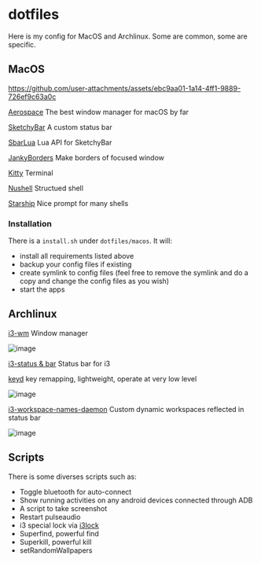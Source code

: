 # dotfiles

Here is my config for MacOS and Archlinux. Some are common, some are specific.

## MacOS

https://github.com/user-attachments/assets/ebc9aa01-1a14-4ff1-9889-726ef9c63a0c

[Aerospace](https://github.com/nikitabobko/AeroSpace)
The best window manager for macOS by far

[SketchyBar](https://github.com/FelixKratz/SketchyBar?tab=readme-ov-file)
A custom status bar

[SbarLua](https://github.com/FelixKratz/SbarLua)
Lua API for SketchyBar

[JankyBorders](https://github.com/FelixKratz/JankyBorders)
Make borders of focused window

[Kitty](https://sw.kovidgoyal.net/kitty/)
Terminal

[Nushell](https://www.nushell.sh/)
Structued shell

[Starship](https://starship.rs/)
Nice prompt for many shells

### Installation

There is a `install.sh` under `dotfiles/macos`. It will:
- install all requirements listed above
- backup your config files if existing
- create symlink to config files (feel free to remove the symlink and do a copy and change the config files as you wish)
- start the apps


## Archlinux

[i3-wm](https://i3wm.org/) Window manager

![image](https://github.com/user-attachments/assets/9ad1dd5b-405b-4fdf-944f-b68078d6d566)

[i3-status & bar](https://i3wm.org/docs/i3status.html) Status bar for i3

[keyd](https://github.com/rvaiya/keyd) key remapping, lightweight, operate at very low level

![image](https://github.com/user-attachments/assets/574e7dcd-9589-4482-a791-d4e5f3b30007)


[i3-workspace-names-daemon](https://github.com/alexandre-thauvin/i3-workspace-names-daemon) Custom dynamic workspaces reflected in status bar

![image](https://github.com/user-attachments/assets/a375cda4-cb2b-4f89-b30e-c0d614d7860c)


## Scripts

There is some diverses scripts such as:
- Toggle bluetooth for auto-connect
- Show running activities on any android devices connected through ADB
- A script to take screenshot
- Restart pulseaudio
- i3 special lock via [i3lock](https://i3wm.org/i3lock/)
- Superfind, powerful find
- Superkill, powerful kill
- setRandomWallpapers


